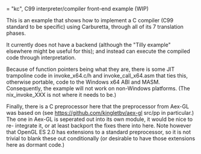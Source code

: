 = "kc", C99 interpreter/compiler front-end example (WIP)

This is an example that shows how to implement a C compiler (C99 standard
to be specific) using Carburetta, through all of its 7 translation phases.

It currently does not have a backend (although the "Tilly example" elsewhere
might be useful for this); and instead can execute the compiled code through
interpretation.

Because of function pointers being what they are, there is some JIT 
trampoline code in invoke_x64.c/h and invoke_call_x64.asm that ties this,
otherwise portable, code to the Windows x64 ABI and MASM. Consequently, the
example will not work on non-Windows platforms. (The nix_invoke_XXX is not
where it needs to be.)

Finally, there is a C preprocessor here that the preprocessor from Aex-GL was
based on (see https://github.com/kingletbv/aex-gl src/pp in particular.) The
one in Aex-GL is seperated out into its own module, it would be nice to re-
integrate it, or at least backport the fixes there into here. Note however
that OpenGL ES 2.0 has extensions to a standard preprocessor, so it is not
trivial to blank these out conditionally (or desirable to have those 
extensions here as dormant code.)

